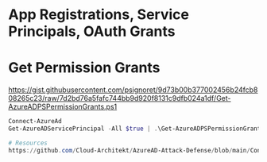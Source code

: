 # App Registrations, Service Principals, OAuth Grants

# Get Permission Grants
https://gist.githubusercontent.com/psignoret/9d73b00b377002456b24fcb808265c23/raw/7d2bd76a5fafc744bb9d920f8131c9dfb024a1df/Get-AzureADPSPermissionGrants.ps1

```powershell
Connect-AzureAd
Get-AzureADServicePrincipal -All $true | .\Get-AzureADPSPermissionGrants.ps1 -Preload

# Resources
https://github.com/Cloud-Architekt/AzureAD-Attack-Defense/blob/main/ConsentGrant.md
